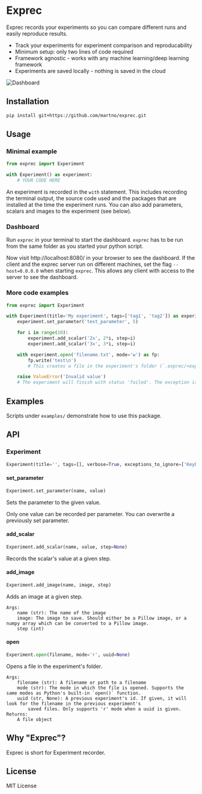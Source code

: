Exprec
======

Exprec records your experiments so you can compare different runs and easily reproduce results. 

* Track your experiments for experiment comparison and reproducability
* Minimum setup: only two lines of code required
* Framework agnostic - works with any machine learning/deep learning framework
* Experiments are saved locally - nothing is saved in the cloud


![Dashboard](https://user-images.githubusercontent.com/176676/48298763-1f26c880-e506-11e8-9846-59455764604c.gif)


Installation
------------

```bash
pip install git+https://github.com/martno/exprec.git
```


Usage
-----

### Minimal example

```python
from exprec import Experiment

with Experiment() as experiment:
    # YOUR CODE HERE
```

An experiment is recorded in the `with` statement. This includes recording the terminal output, the source code used and the packages that are installed at the time the experiment runs. You can also add parameters, scalars and images to the experiment (see below). 


### Dashboard

Run `exprec` in your terminal to start the dashboard. `exprec` has to be run from the same folder as you started your python script. 

Now visit http://localhost:8080/ in your browser to see the dashboard. If the client and the exprec server run on different machines, set the flag `--host=0.0.0.0` when starting `exprec`. This allows any client with access to the server to see the dashboard. 


### More code examples

```python
from exprec import Experiment

with Experiment(title='My experiment', tags=['tag1', 'tag2']) as experiment:
    experiment.set_parameter('test_parameter', 5)

    for i in range(10):
        experiment.add_scalar('2x', 2*i, step=i)
        experiment.add_scalar('3x', 3*i, step=i)

    with experiment.open('filename.txt', mode='w') as fp:
        fp.write('test\n')
        # This creates a file in the experiment's folder (`.exprec/<experiment-id>/files/filename.txt`). 

    raise ValueError('Invalid value')
    # The experiment will finish with status 'failed'. The exception is also logged. 
```


Examples
--------

Scripts under `examples/` demonstrate how to use this package. 


API
---

### Experiment

```python
Experiment(title='', tags=[], verbose=True, exceptions_to_ignore=['KeyboardInterrupt'], name='')
```

#### set_parameter

```python
Experiment.set_parameter(name, value)
```
Sets the parameter to the given value.

Only one value can be recorded per parameter. You can overwrite a previously set parameter.

#### add_scalar

```python
Experiment.add_scalar(name, value, step=None)
```
Records the scalar's value at a given step.

#### add_image

```python
Experiment.add_image(name, image, step)
```
Adds an image at a given step.
```
Args:
    name (str): The name of the image
    image: The image to save. Should either be a Pillow image, or a numpy array which can be converted to a Pillow image.
    step (int)
```

#### open

```python
Experiment.open(filename, mode='r', uuid=None)
```
Opens a file in the experiment's folder. 
```
Args:
    filename (str): A filename or path to a filename
    mode (str): The mode in which the file is opened. Supports the same modes as Python's built-in `open()` function.
    uuid (str, None): A previous experiment's id. If given, it will look for the filename in the previous experiment's
        saved files. Only supports 'r' mode when a uuid is given.
Returns:
    A file object
```


Why "Exprec"?
-------------

Exprec is short for Experiment recorder. 


License
-------

MIT License
